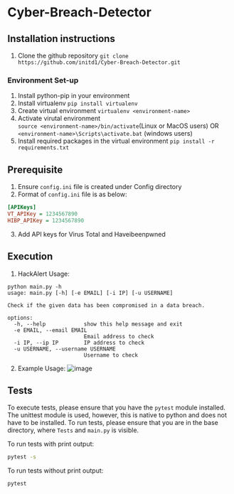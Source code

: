 # Cyber-Breach-Detector

## Installation instructions
1. Clone the github repository
`git clone https://github.com/initd1/Cyber-Breach-Detector.git`

### Environment Set-up

1. Install python-pip in your environment
2. Install virtualenv
`pip install virtualenv`
3. Create virtual environment
`virtualenv <environment-name>`
4. Activate virutal environment  
`source <environment-name>/bin/activate`(Linux or MacOS users) OR `<environment-name>\Scripts\activate.bat` (windows users)
5. Install required packages in the virtual environment
`pip install -r requirements.txt`


## Prerequisite
1. Ensure `config.ini` file is created under Config directory
2. Format of `config.ini` file is as below:
```config.ini
[APIKeys]
VT_APIKey = 1234567890
HIBP_APIKey = 1234567890
```
3. Add API keys for Virus Total and Haveibeenpwned

## Execution
1. HackAlert Usage:
```
python main.py -h
usage: main.py [-h] [-e EMAIL] [-i IP] [-u USERNAME]

Check if the given data has been compromised in a data breach.

options:
  -h, --help            show this help message and exit
  -e EMAIL, --email EMAIL
                        Email address to check
  -i IP, --ip IP        IP address to check
  -u USERNAME, --username USERNAME
                        Username to check

```
2. Example Usage:
![image](https://user-images.githubusercontent.com/90045652/230607374-aaa07b2f-7f45-461d-8a0a-7cf5ac58536c.png)

## Tests

To execute tests, please ensure that you have the `pytest` module installed.
The unittest module is used, however, this is native to python and does not have to be installed.
To run tests, please ensure that you are in the base directory, where `Tests` and `main.py` is visible.

To run tests with print output:
```bash
pytest -s 
```

To run tests without print output:
```bash
pytest
```

